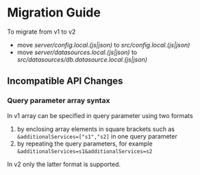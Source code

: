 # Migration Guide

To migrate from v1 to v2

- move _server/config.local.(js|json)_ to _src/config.local.(js|json)_
- move _server/datasources.local.(js|json)_ to _src/datasources/db.datasource.local.(js|json)_

## Incompatible API Changes

### Query parameter array syntax

In v1 array can be specified in query parameter using two formats

1. by enclosing array elements in square brackets such as `&additionalServices=["s1","s2]` in one query parameter
2. by repeating the query parameters, for example `&additionalServices=s1&additionalServices=s2`

In v2 only the latter format is supported.
